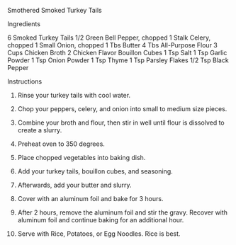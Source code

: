 Smothered Smoked Turkey Tails 

Ingredients

6 Smoked Turkey Tails
1/2 Green Bell Pepper, chopped
1 Stalk Celery, chopped
1 Small Onion, chopped
1 Tbs Butter
4 Tbs All-Purpose Flour
3 Cups Chicken Broth
2 Chicken Flavor Bouillon Cubes
1 Tsp Salt
1 Tsp Garlic Powder
1 Tsp Onion Powder
1 Tsp Thyme
1 Tsp Parsley Flakes
1/2 Tsp Black Pepper

Instructions

1. Rinse your turkey tails with cool water.

2. Chop your peppers, celery, and onion into small to medium size pieces.

3. Combine your broth and flour, then stir in well until flour is dissolved to create a slurry.

4. Preheat oven to 350 degrees.

5. Place chopped vegetables into baking dish.

6. Add your turkey tails, bouillon cubes, and seasoning.

7. Afterwards, add your butter and slurry.

8. Cover with an aluminum foil and bake for 3 hours.

9. After 2 hours, remove the aluminum foil and stir the gravy. Recover with aluminum foil and continue baking for an additional hour.

10.  Serve with Rice, Potatoes, or Egg Noodles. Rice is best.
